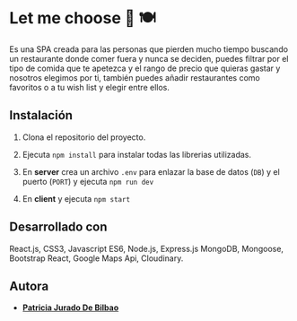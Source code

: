 # Let me choose :twisted_rightwards_arrows: :plate_with_cutlery:

Es una SPA creada para las personas que pierden mucho tiempo buscando un restaurante donde comer fuera y nunca se deciden, puedes filtrar por el tipo de comida que te apetezca y el rango de precio que quieras gastar y nosotros elegimos por ti, también puedes añadir restaurantes como favoritos o a tu wish list y elegir entre ellos.

## Instalación
1. Clona el repositorio del proyecto.

2. Ejecuta `npm install` para instalar todas las librerias utilizadas.

3. En **server** crea un archivo `.env` para enlazar la base de datos  (`DB`) y el puerto (`PORT`)  y ejecuta `npm run dev`

4. En **client** y ejecuta `npm start`

## Desarrollado con

React.js, CSS3, Javascript ES6, Node.js, Express.js MongoDB, Mongoose, Bootstrap React, Google Maps Api, Cloudinary.

## Autora
* [**Patricia Jurado De Bilbao**](https://github.com/PatriciaJuradoDeBilbao)

